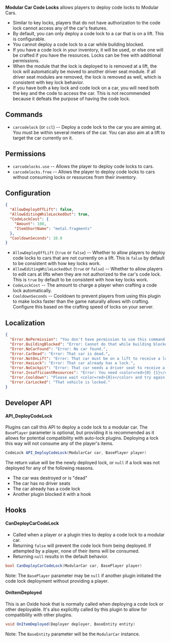 **Modular Car Code Locks** allows players to deploy code locks to Modular Cars.

- Similar to key locks, players that do not have authorization to the code lock cannot access any of the car's features.
- By default, you can only deploy a code lock to a car that is on a lift. This is configurable.
- You cannot deploy a code lock to a car while building blocked.
- If you have a code lock in your inventory, it will be used, or else one will be crafted if you have the resources. Locks can be free with additional permissions.
- When the module that the lock is deployed to is removed at a lift, the lock will automatically be moved to another driver seat module. If all driver seat modules are removed, the lock is removed as well, which is consistent with key lock behavior.
- If you have both a key lock and code lock on a car, you will need both the key and the code to access the car. This is not recommended because it defeats the purpose of having the code lock.

## Commands

- `carcodelock` (or `ccl`) -- Deploy a code lock to the car you are aiming at. You must be within several meters of the car. You can also aim at a lift to target the car currently on it.

## Permissions

- `carcodelocks.use` -- Allows the player to deploy code locks to cars.
- `carcodelocks.free` -- Allows the player to deploy code locks to cars without consuming locks or resources from their inventory.

## Configuration
```json
{
  "AllowDeployOffLift": false,
  "AllowEditingWhileLockedOut": true,
  "CodeLockCost": {
    "Amount": 100,
    "ItemShortName": "metal.fragments"
  },
  "CooldownSeconds": 10.0
}
```

- `AllowDeployOffLift` (`true` or `false`) -- Whether to allow players to deploy code locks to cars that are not currently on a lift. This is `false` by default to be consistent with how key locks work.
- `AllowEditingWhileLockedOut` (`true` or `false`) -- Whether to allow players to edit cars at lifts when they are not authorized to the car's code lock. This is `true` by default to be consistent with how key locks work.
- `CodeLockCost` -- The amount to charge a player when crafting a code lock automatically.
- `CooldownSeconds` -- Cooldown to prevent players from using this plugin to make locks faster than the game naturally allows with crafting. Configure this based on the crafting speed of locks on your server.

## Localization

```json
{
  "Error.NoPermission": "You don't have permission to use this command.",
  "Error.BuildingBlocked": "Error: Cannot do that while building blocked.",
  "Error.NoCarFound": "Error: No car found.",
  "Error.CarDead": "Error: That car is dead.",
  "Error.NotOnLift": "Error: That car must be on a lift to receive a lock.",
  "Error.HasLock": "Error: That car already has a lock.",
  "Error.NoCockpit": "Error: That car needs a driver seat to receive a lock.",
  "Error.InsufficientResources": "Error: You need <color=red>{0} {1}</color> to craft a lock.",
  "Error.Cooldown": "Please wait <color=red>{0}s</color> and try again.",
  "Error.CarLocked": "That vehicle is locked."
}
```

## Developer API

#### API_DeployCodeLock

Plugins can call this API to deploy a code lock to a modular car. The `BasePlayer` parameter is optional, but providing it is recommended as it allows for potential compatibility with auto-lock plugins. Deploying a lock this way will not consume any of the player's items.

```csharp
CodeLock API_DeployCodeLock(ModularCar car, BasePlayer player)
```

The return value will be the newly deployed lock, or `null` if a lock was not deployed for any of the following reasons.
- The car was destroyed or is "dead"
- The car has no driver seats
- The car already has a code lock
- Another plugin blocked it with a hook

## Hooks

#### CanDeployCarCodeLock

- Called when a player or a plugin tries to deploy a code lock to a modular car.
- Returning `false` will prevent the code lock from being deployed. If attempted by a player, none of their items will be consumed.
- Returning `null` results in the default behavior.

```csharp
bool CanDeployCarCodeLock(ModularCar car, BasePlayer player)
```

Note: The `BasePlayer` parameter may be `null` if another plugin initiated the code lock deployment without providing a player.

#### OnItemDeployed

This is an Oxide hook that is normally called when deploying a code lock or other deployable. It's also explicitly called by this plugin to allow for compatibility with other plugins.

```csharp
void OnItemDeployed(Deployer deployer, BaseEntity entity)
```

Note: The `BaseEntity` parameter will be the `ModularCar` instance.
